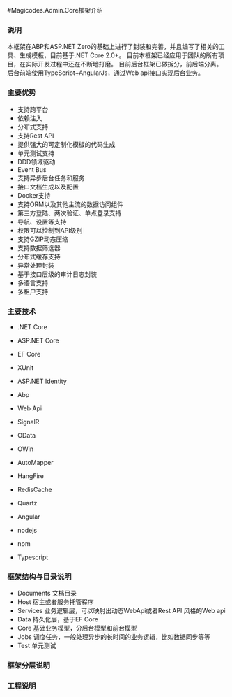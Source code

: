 #Magicodes.Admin.Core框架介绍

### 说明
本框架在ABP和ASP.NET Zero的基础上进行了封装和完善，并且编写了相关的工具、生成模板，目前基于.NET Core 2.0+。
目前本框架已经应用于团队的所有项目，在实际开发过程中还在不断地打磨。
目前后台框架已做拆分，前后端分离。后台前端使用TypeScript+AngularJs，通过Web api接口实现后台业务。

### 主要优势
* 支持跨平台
* 依赖注入
* 分布式支持
* 支持Rest API
* 提供强大的可定制化模板的代码生成
* 单元测试支持
* DDD领域驱动
* Event Bus
* 支持异步后台任务和服务
* 接口文档生成以及配置
* Docker支持
* 支持ORM以及其他主流的数据访问组件
* 第三方登陆、两次验证、单点登录支持
* 导航、设置等支持
* 权限可以控制到API级别
* 支持GZIP动态压缩
* 支持数据筛选器
* 分布式缓存支持
* 异常处理封装
* 基于接口层级的审计日志封装
* 多语言支持
* 多租户支持

### 主要技术
* .NET Core
* ASP.NET Core
* EF Core
* XUnit
* ASP.NET Identity
* Abp
* Web Api
* SignalR
* OData
* OWin
* AutoMapper
* HangFire
* RedisCache
* Quartz

* Angular
* nodejs
* npm
* Typescript


### 框架结构与目录说明
* Documents	文档目录
* Host		宿主或者服务托管程序
* Services	业务逻辑层，可以映射出动态WebApi或者Rest API 风格的Web api
* Data		持久化层，基于EF Core
* Core		基础业务模型，分后台模型和前台模型
* Jobs		调度任务，一般处理异步的长时间的业务逻辑，比如数据同步等等
* Test		单元测试

### 框架分层说明

### 工程说明